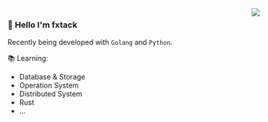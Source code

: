 



<img align="right" src="https://github-readme-stats.vercel.app/api?username=fxtack&show_icons=true&theme=swift">

### 🥥 Hello I'm fxtack

Recently being developed with `Golang` and `Python`.

📚︎ Learning:
* Database & Storage
* Operation System
* Distributed System
* Rust
* ...
